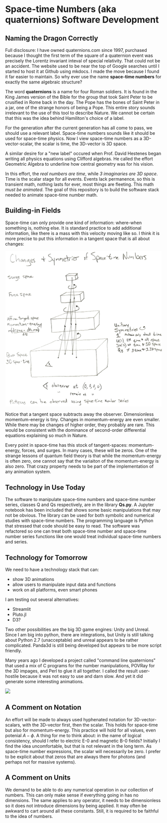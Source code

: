 # Space-time Numbers (aka quaternions) Software Development

## Naming the Dragon Correctly

Full disclosure: I have owned quaternions.com since 1997, purchased because I
thought the first term of the square of a quaternion event was precisely the Lorentz
invariant inteval of special relativity. That could not be an
accident. The website used to be near the top of Google searches until I started to 
host it at Github using mkdocs. I made the move because I found it far easier 
to maintain. So why ever use the name **space-time numbers** for exactly the 
same algebraic structure?

The word **quaternions** is a name for four Roman soldiers. It is found in the
King James version of the Bible for the group that took Saint Peter to be
crusified in Rome back in the day. The Pope has the bones of Saint Peter in a
jar, one of the strange honors of being a Pope. This entire story sounds
irrelevant to the use of this tool to describe Nature. We cannot be certain
that this was the idea behind Hamiliton's choice of a label.

For the generation after the current generation has all come to pass, we should
use a relevant label. Space-time numbers sounds like it should be used for
space-time physics. Now I view space-time numbers as a 3D-vector-scalar, the
scalar is time, the 3D-vector is 3D space.

A similar desire for a "new label" occured when Prof. David Hestenes began
writing all physics equations using Clifford algebras. He called the effort
Geometric Algebra to underline how central geometry was for his vision.

In this effort, the *real numbers are time*, while *3 imaginaries are 3D space*.
Time is the scalar stage for all events. Events lack permanence, so this is
transient math, nothing lasts for ever, most things are fleeting. This math
*must be animated*. The goal of this repository is to build the software stack
needed to animate space-time number math.

## Building-in Fields

Space-time can only provide one kind of information: where-when something is,
nothing else. It is standard practice to add additional information, like there
is a mass with this velocity moving like so. I think it is more precise to put
this information in a tangent space that is all about changes:

![](images/2021-01-08__changes_and_symmetries__DS.jpg)

Notice that a tangent space subtracts away the observer. Dimensionless
momentum-energy is tiny. Changes in momentum-energy are even smaller. While
there may be changes of higher order, they probably are rare. This would be
consistent with the dominance of second-order differential equations explaining
so much in Nature.

Every point in space-time has this stock of tangent-spaces: momentum-energy,
forces, and surges. In many cases, these will be zeros. One of the strange
lessons of quantum field theory is that while the momentum-energy is often
zero, one cannot say that the variaiton of the momentum-energy is also zero.
That crazy property needs to be part of the implementation of any animation
system.

## Technology in Use Today

The software to manipulate space-time numbers and space-time number series, 
classes Q and Qs respectively, are in the library **Qs.py**. A Jupyter
notebook has been included that shows some basic manipulations that may
not be obvious. The library can be used for both symbolic and numerical
studies with space-time numbers. The programming language is Python that 
stressed that code should be easy to read. The software was refactored so
one can treat both space-time number and space-time number series functions 
like one would treat individual space-time numbers and series.

## Technology for Tomorrow

We need to have a technology stack that can:

* show 3D animations
* allow users to manipulate input data and functions
* work on all platforms, even smart phones

I am testing out several alternatives:

* Streamlit
* Pluto.jl
* D3?

Two other possibilities are the big 3D game engines: Unity and Unreal. 
Since I am big into python, there are integrations, but Unity is still
talking about Python 2.7 (unacceptable) and unreal appears to be rather
complicated. Panda3d is still being developed but appears to be more
script friendly. 

Many years ago I developed a project called "command line quaternions"
that used a mix of C programs for the number manipulations, POVRay for
the 3D impages, and Perl to glue it all together. I called the result
user-hostile because it was not easy to use and darn slow. And yet it
did generate some interesting animations.

![](images/c15114.povray.animation.scan.100.1000.gif)

## A Comment on Notation

An effort will be made to always used hyphenated notation for
3D-vector-scalars, with the 3D-vector first, then the scalar. This holds for
space-time but also for momentum-energy. This practice will hold for all
values, even potenial $A-\phi$. A thing for me to think about: in the name of
logical consistency, should I refer to electric E-0 and magnetic B-0 fields?
Initially I find the idea uncomfortable, but that is not relevant in the long
term. As space-time number expressions, the scalar will necessarily be zero. I
prefer to be explicit about that zeros that are always there for photons (and
perhaps not for massive systems).

## A Comment on Units

We demand to be able to do any numerical operation in our collection of
numbers. This can only make sense if everything going in has no dimensions. The
same applies to any operator, it needs to be dimensionless so it does not
introduce dimensions by being applied. It may often be awkward to cart around
all these constants. Still, it is required to be faithful to the idea of
numbers.

